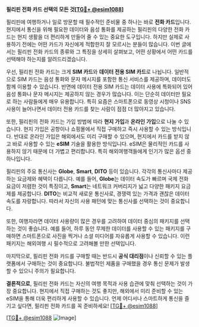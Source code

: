 **필리핀 전화 카드 선택의 모든 것[[TG💪+ @esim1088](https://t.me/s/esim1088)]**

필리핀에 여행하거나 일로 방문할 때 필수적인 준비물 중 하나는 바로 **전화 카드**입니다. 현지에서 통신을 위해 필요한 데이터와 음성 통화를 제공하는 필리핀의 다양한 전화 카드는 현지 생활을 더 편리하게 만들어 줄 수 있는 중요한 도구입니다. 하지만 실제로 사용하기 전에는 어떤 카드가 자신에게 적합한지 잘 모르시는 분들이 많습니다. 이번 글에서는 필리핀 전화 카드의 종류와 그 특징을 상세히 살펴보고, 어떤 상황에서 어떤 카드를 선택해야 하는지를 알려드리겠습니다.

우선, 필리핀 전화 카드는 크게 **SIM 카드**와 **데이터 전용 SIM 카드**로 나뉩니다. 일반적으로 SIM 카드는 음성 통화와 문자 메시지를 포함한 통신 서비스를 제공하며, 데이터도 함께 이용할 수 있습니다. 반면에 데이터 전용 SIM 카드는 데이터 사용에 특화되어 있어 음성 통화나 문자 메시지는 제공하지 않는 경우가 많습니다. 이는 단순히 데이터만 필요로 하는 사람들에게 매우 유용합니다. 특히 요즘은 스마트폰으로 동영상 시청이나 SNS 사용이 늘어나면서 데이터 전용 카드를 찾는 사람이 점점 더 많아지고 있습니다.

또한, 필리핀의 전화 카드는 가입 방법에 따라 **현지 가입**과 **온라인 가입**으로 나눌 수 있습니다. 현지 가입은 공항이나 쇼핑몰에서 직접 구매하고 즉시 사용할 수 있는 방식입니다. 반대로 온라인 가입은 해외에서도 미리 구매할 수 있으며, 현지에서 카드를 받지 않고 바로 사용할 수 있는 **eSIM** 기술을 활용한 방식입니다. eSIM은 물리적인 카드를 사용하지 않기 때문에 더 가볍고 편리합니다. 특히 해외여행객들에게 인기가 많은 옵션 중 하나입니다.

필리핀의 주요 통신사는 **Globe**, **Smart**, **DITO** 등이 있습니다. 각각의 통신사마다 제공하는 요금제와 혜택이 다릅니다. 예를 들어, **Globe**는 데이터 속도가 빠르며 국제 전화 요금이 저렴한 것이 특징이고, **Smart**는 네트워크 커버리지가 넓고 다양한 패키지 요금제를 제공합니다. **DITO**는 비교적 새로운 통신사로, 경쟁력 있는 가격과 괜찮은 데이터 속도를 자랑합니다. 따라서 자신의 사용 패턴에 맞는 통신사를 선택하는 것이 중요합니다.

또한, 여행자라면 데이터 사용량이 많은 경우를 고려하여 데이터 중심의 패키지를 선택하는 것이 좋습니다. 예를 들어, 하루 동안 무제한 데이터를 사용할 수 있는 패키지를 구매하면 스마트폰으로 사진을 찍거나 소셜 미디어를 자유롭게 사용할 수 있습니다. 이런 패키지는 해외여행 시 필수적으로 고려해볼 만한 선택입니다.

마지막으로, 필리핀 전화 카드를 구매할 때는 반드시 **공식 대리점**이나 신뢰할 수 있는 플랫폼에서 구매하는 것이 중요합니다. 불법적인 제품을 구매했을 경우 통신 문제가 발생할 수 있으니 주의가 필요합니다.

**결론적으로**, 필리핀 전화 카드는 자신의 여행 목적과 사용 습관에 맞춰 선택하는 것이 가장 중요합니다. 현지에서 직접 구매하는 것도 좋지만, 해외에서 미리 준비할 수 있는 eSIM을 통해 더욱 편리하게 사용할 수 있습니다. 언제 어디서나 스마트하게 통신을 즐기고 싶다면, 필리핀 전화 카드를 꼭 준비하세요! [[TG💪+ @esim1088](https://t.me/s/esim1088)]

[[TG💪+ @esim1088](https://t.me/s/esim1088) ![Image](https://i.postimg.cc/Y0z9fWf4/image.png)]